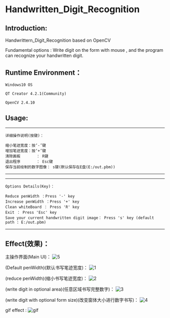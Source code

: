 # Handwritten_Digit_Recognition

Introduction:
---------------------

Handwrittern_Digit_Recognition based on OpenCV

Fundamental options : Write digit on the form with mouse , and the program can recognize your handwritten digit.

Runtime Environment：
------------------------

	Windows10 OS
  
	QT Creator 4.2.1(Community)
  
	OpenCV 2.4.10

Usage:
-----------------------
-------------------------------------------------------------------

	详细操作说明(按键)：

	缩小笔迹宽度：按‘-’键
	增加笔迹宽度：按‘+’键
	清除画板	   ： R键
	退出程序	   ： Esc键
	保存当前绘制的数字图像： s键(默认保存在E盘(E:/out.pbm))
  
--------------------------------------------------------------------

-------------------------------------------------------------------

	Options Details(Key)：

	Reduce penWidth ：Press '-' key
	Increase penWidth ：Press '+' key
	Clean whiteBoard ： Press 'R' key
	Exit ： Press 'Esc' key
	Save your current handwritten digit image： Press 's' key (default path : E:/out.pbm)
  
--------------------------------------------------------------------

Effect(效果)：
----------------

主操作界面(Main UI)：
![5](https://github.com/liufushihai/Handwritten_Digit_Recognition/blob/master/Images/5.png)

(Default penWidth)(默认书写笔迹宽度)：
![1](https://github.com/liufushihai/Handwritten_Digit_Recognition/blob/master/Images/1.png) 

(reduce penWidth)(缩小书写笔迹宽度)：
![2](https://github.com/liufushihai/Handwritten_Digit_Recognition/blob/master/Images/2.png) 

(write digit in optional area)(任意区域书写完整数字)：
![3](https://github.com/liufushihai/Handwritten_Digit_Recognition/blob/master/Images/3.png) 

(write digit with optional form size)(改变窗体大小进行数字书写)：
![4](https://github.com/liufushihai/Handwritten_Digit_Recognition/blob/master/Images/4.png)

gif effect :
![gif](https://github.com/liufushihai/Handwritten_Digit_Recognition/blob/master/Images/Handwritten_Digit_Recognition2.gif)

